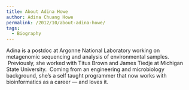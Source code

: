 ```yaml
---
title: About Adina Howe
author: Adina Chuang Howe
permalink: /2012/10/about-adina-howe/
tags:
  - Biography
---
```

Adina is a postdoc at Argonne National Laboratory working on metagenomic sequencing and analysis of environmental samples.  Previously, she worked with Titus Brown and James Tiedje at Michigan State University.  Coming from an engineering and microbiology background, she&#8217;s a self taught programmer that now works with bioinformatics as a career &#8212; and loves it.

&nbsp;

&nbsp;

&nbsp;

&nbsp;
